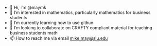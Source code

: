 - 👋 Hi, I’m @maymk
- 👀 I’m interested in mathematics, particularly mathematics for business students
- 🌱 I’m currently learning how to use githun
- 💞️ I’m looking to collaborate on CRAFTY compliant material for teaching business students math
- 📫 How to reach me via email mike.may@slu.edu

<!---
maymk/maymk is a ✨ special ✨ repository because its `README.md` (this file) appears on your GitHub profile.
You can click the Preview link to take a look at your changes.
--->
